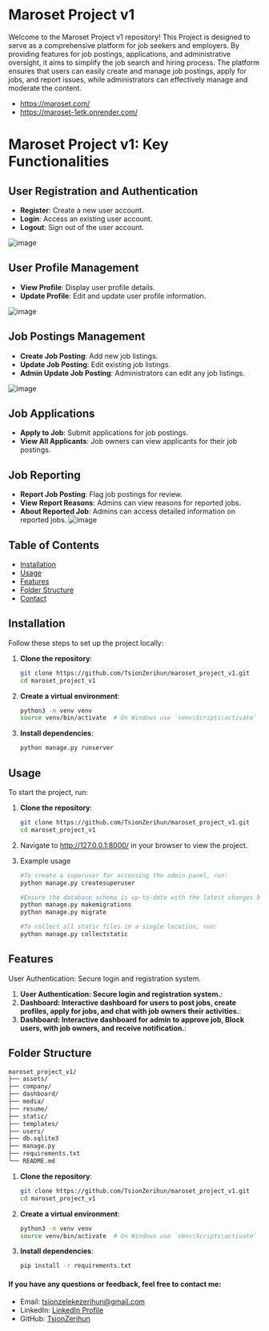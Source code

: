# Maroset Project v1

Welcome to the Maroset Project v1 repository! This Project is designed to serve as a comprehensive platform for job seekers and employers. By providing features for job postings, applications, and administrative oversight, it aims to simplify the job search and hiring process. The platform ensures that users can easily create and manage job postings, apply for jobs, and report issues, while administrators can effectively manage and moderate the content.
- https://maroset.com/
- https://maroset-1etk.onrender.com/

# Maroset Project v1: Key Functionalities

## User Registration and Authentication
- **Register**: Create a new user account.
- **Login**: Access an existing user account.
- **Logout**: Sign out of the user account.
  
![image](https://github.com/TsionZerihun/maroset_project_v1/assets/101357449/83e16a5d-1cc1-47d4-ac59-6fbd4e4abf59)


## User Profile Management
- **View Profile**: Display user profile details.
- **Update Profile**: Edit and update user profile information.
  
![image](https://github.com/TsionZerihun/maroset_project_v1/assets/101357449/6762807f-f5ff-49c7-9cfc-b1b2fdb2f7b3)


## Job Postings Management
- **Create Job Posting**: Add new job listings.
- **Update Job Posting**: Edit existing job listings.
- **Admin Update Job Posting**: Administrators can edit any job listings.

![image](https://github.com/TsionZerihun/maroset_project_v1/assets/101357449/3527f3c9-3ffc-4b16-833a-23506646bda8)


## Job Applications
- **Apply to Job**: Submit applications for job postings.
- **View All Applicants**: Job owners can view applicants for their job postings.

## Job Reporting
- **Report Job Posting**: Flag job postings for review.
- **View Report Reasons**: Admins can view reasons for reported jobs.
- **About Reported Job**: Admins can access detailed information on reported jobs.
  ![image](https://github.com/TsionZerihun/maroset_project_v1/assets/101357449/3b5249ff-df57-45f2-a4b2-d05e1ff38937)


## Table of Contents
- [Installation](#installation)
- [Usage](#usage)
- [Features](#features)
- [Folder Structure](#folder-structure)
- [Contact](#contact)

## Installation

Follow these steps to set up the project locally:

1. **Clone the repository**:
   ```bash
   git clone https://github.com/TsionZerihun/maroset_project_v1.git
   cd maroset_project_v1
2. **Create a virtual environment**:
   ```bash
   python3 -m venv venv
   source venv/bin/activate  # On Windows use `venv\Scripts\activate`
3. **Install dependencies**:
   ```bash
   python manage.py runserver

## Usage

To start the project, run:


1. **Clone the repository**:
   ```bash
   git clone https://github.com/TsionZerihun/maroset_project_v1.git
   cd maroset_project_v1
2. Navigate to http://127.0.0.1:8000/ in your browser to view the project.

3. Example usage
   ```python
   #To create a superuser for accessing the admin panel, run:
   python manage.py createsuperuser
   ```

   ```python
   #Ensure the database schema is up-to-date with the latest changes by running:
   python manage.py makemigrations
   python manage.py migrate
   ```

   ```python
   #To collect all static files in a single location, run:
   python manage.py collectstatic
   ```


## Features

User Authentication: Secure login and registration system.

1. **User Authentication: Secure login and registration system.**:
2. **Dashboard: Interactive dashboard for users to post jobs, create profiles, apply for jobs, and chat with job owners their activities.**:
3. **Dashboard: Interactive dashboard for admin to approve job, Block users, with job owners, and receive notification.**:

## Folder Structure

```bash
maroset_project_v1/
├── assets/
├── company/
├── dashboard/
├── media/
├── resume/
├── static/
├── templates/
├── users/
├── db.sqlite3
├── manage.py
├── requirements.txt
└── README.md
```

1. **Clone the repository**:
   ```bash
   git clone https://github.com/TsionZerihun/maroset_project_v1.git
   cd maroset_project_v1
2. **Create a virtual environment**:
   ```bash
   python3 -m venv venv
   source venv/bin/activate  # On Windows use `venv\Scripts\activate`
3. **Install dependencies**:
   ```bash
   pip install -r requirements.txt
   ```

#### If you have any questions or feedback, feel free to contact me:

- Email: tsionzelekezerihun@gmail.com
- LinkedIn: [LinkedIn Profile](https://www.linkedin.com/in/tsion-zeleke/)
- GitHub: [TsionZerihun](https://github.com/TsionZerihun)
